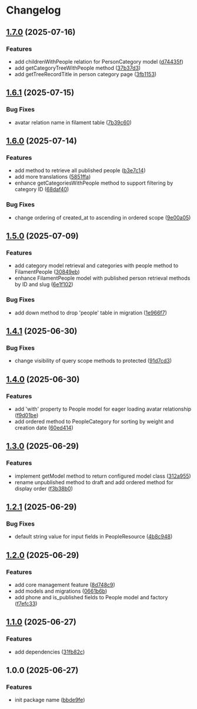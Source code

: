 # Changelog

## [1.7.0](https://github.com/rectitude-open/filament-people/compare/v1.6.1...v1.7.0) (2025-07-16)


### Features

* add childrenWithPeople relation for PersonCategory model ([d74435f](https://github.com/rectitude-open/filament-people/commit/d74435fc7f5ffaf7cca5f7132cfb10dd97e4cf59))
* add getCategoryTreeWithPeople method ([37b37d3](https://github.com/rectitude-open/filament-people/commit/37b37d314d99ca02b44df27ce61ec0eba18da611))
* add getTreeRecordTitle in person category page ([3fb1153](https://github.com/rectitude-open/filament-people/commit/3fb11536f4819cdcd5fcfaca01aac08ea12ce258))

## [1.6.1](https://github.com/rectitude-open/filament-people/compare/v1.6.0...v1.6.1) (2025-07-15)


### Bug Fixes

* avatar relation name in filament table ([7b39c60](https://github.com/rectitude-open/filament-people/commit/7b39c6031601262ad56775b567eb4fc3497a9055))

## [1.6.0](https://github.com/rectitude-open/filament-people/compare/v1.5.0...v1.6.0) (2025-07-14)


### Features

* add method to retrieve all published people ([b3e7c14](https://github.com/rectitude-open/filament-people/commit/b3e7c148b5902c47572413f08f95bab5a421463a))
* add more translations ([5851ffa](https://github.com/rectitude-open/filament-people/commit/5851ffa61c68b398f00bf4966d1848be4445ea2a))
* enhance getCategoriesWithPeople method to support filtering by category ID ([68daf40](https://github.com/rectitude-open/filament-people/commit/68daf4064f0cad17adcf015723fe186256df058f))


### Bug Fixes

* change ordering of created_at to ascending in ordered scope ([9e00a05](https://github.com/rectitude-open/filament-people/commit/9e00a057240fd18b652083f26c803714c9cd23ae))

## [1.5.0](https://github.com/rectitude-open/filament-people/compare/v1.4.1...v1.5.0) (2025-07-09)


### Features

* add category model retrieval and categories with people method to FilamentPeople ([30849eb](https://github.com/rectitude-open/filament-people/commit/30849eb3a4a499e35c37ad200b51186cf09f596d))
* enhance FilamentPeople model with published person retrieval methods by ID and slug ([6e1f102](https://github.com/rectitude-open/filament-people/commit/6e1f102745dae4802890d1c8de1c7445f1dfc69a))


### Bug Fixes

* add down method to drop 'people' table in migration ([1e966f7](https://github.com/rectitude-open/filament-people/commit/1e966f75169308cde6e666bdaf624c2dcb3f8b19))

## [1.4.1](https://github.com/rectitude-open/filament-people/compare/v1.4.0...v1.4.1) (2025-06-30)


### Bug Fixes

* change visibility of query scope methods to protected ([91d7cd3](https://github.com/rectitude-open/filament-people/commit/91d7cd398ad8e5522a7b92102650ed87027d27b9))

## [1.4.0](https://github.com/rectitude-open/filament-people/compare/v1.3.0...v1.4.0) (2025-06-30)


### Features

* add 'with' property to People model for eager loading avatar relationship ([f9d01be](https://github.com/rectitude-open/filament-people/commit/f9d01be4a8467d9db074dd03cc2690ed34b05938))
* add ordered method to PeopleCategory for sorting by weight and creation date ([60ed414](https://github.com/rectitude-open/filament-people/commit/60ed414e6e337cf76d2bd30b93ea69e48a6aef35))

## [1.3.0](https://github.com/rectitude-open/filament-people/compare/v1.2.1...v1.3.0) (2025-06-29)


### Features

* implement getModel method to return configured model class ([312a955](https://github.com/rectitude-open/filament-people/commit/312a955560ede4e96a9405777f81aae6acc87a49))
* rename unpublished method to draft and add ordered method for display order ([f3b38b0](https://github.com/rectitude-open/filament-people/commit/f3b38b0a2f9e4b80fbe303f68a301e75baa5fa96))

## [1.2.1](https://github.com/rectitude-open/filament-people/compare/v1.2.0...v1.2.1) (2025-06-29)


### Bug Fixes

* default string value for input fields in PeopleResource ([4b8c948](https://github.com/rectitude-open/filament-people/commit/4b8c94831a382656b261073794393cba87039215))

## [1.2.0](https://github.com/rectitude-open/filament-people/compare/v1.1.0...v1.2.0) (2025-06-29)


### Features

* add core management feature ([8d748c9](https://github.com/rectitude-open/filament-people/commit/8d748c9a8e14bfe43871c81990d71c75b08e3b42))
* add models and migrations ([0661b6b](https://github.com/rectitude-open/filament-people/commit/0661b6bfbe4e0b06be33db0d42ac5ba83702ec28))
* add phone and is_published fields to People model and factory ([f7efc33](https://github.com/rectitude-open/filament-people/commit/f7efc33f62de1471496996e1512c65b48ac8d96d))

## [1.1.0](https://github.com/rectitude-open/filament-people/compare/v1.0.0...v1.1.0) (2025-06-27)


### Features

* add dependencies ([31fb82c](https://github.com/rectitude-open/filament-people/commit/31fb82c1ecd84bffc8f173f3d646bcd8170c0016))

## 1.0.0 (2025-06-27)


### Features

* init package name ([bbde9fe](https://github.com/rectitude-open/filament-people/commit/bbde9fe1972bac87a5a2b8dc24a899bcb1d1a4a2))

